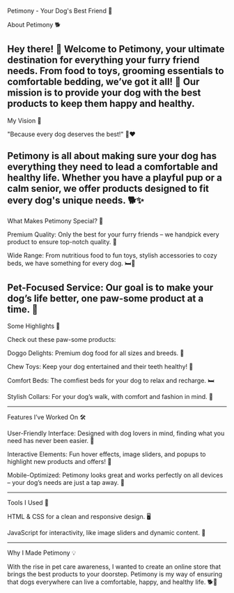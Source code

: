 
Petimony - Your Dog's Best Friend 🐾

About Petimony 🐕

Hey there! 👋 Welcome to Petimony, your ultimate destination for everything your furry friend needs. From food to toys, grooming essentials to comfortable bedding, we’ve got it all! 🐶 Our mission is to provide your dog with the best products to keep them happy and healthy.
---
My Vision 🎯

"Because every dog deserves the best!" 🐾❤

Petimony is all about making sure your dog has everything they need to lead a comfortable and healthy life. Whether you have a playful pup or a calm senior, we offer products designed to fit every dog's unique needs. 🐕✨
---
What Makes Petimony Special? 🌟

Premium Quality: Only the best for your furry friends – we handpick every product to ensure top-notch quality. 🏅

Wide Range: From nutritious food to fun toys, stylish accessories to cozy beds, we have something for every dog. 🛏🎾

Pet-Focused Service: Our goal is to make your dog’s life better, one paw-some product at a time. 🐾
---

Some Highlights 🎉

Check out these paw-some products:

Doggo Delights: Premium dog food for all sizes and breeds. 🍖

Chew Toys: Keep your dog entertained and their teeth healthy! 🦴

Comfort Beds: The comfiest beds for your dog to relax and recharge. 🛏

Stylish Collars: For your dog’s walk, with comfort and fashion in mind. 🐾

---

Features I’ve Worked On 🛠

User-Friendly Interface: Designed with dog lovers in mind, finding what you need has never been easier. 🧭

Interactive Elements: Fun hover effects, image sliders, and popups to highlight new products and offers! 🎉

Mobile-Optimized: Petimony looks great and works perfectly on all devices – your dog’s needs are just a tap away. 📱

---

Tools I Used 🧰

HTML & CSS for a clean and responsive design. 🖥

JavaScript for interactivity, like image sliders and dynamic content. 🚀

---

Why I Made Petimony 💡

With the rise in pet care awareness, I wanted to create an online store that brings the best products to your doorstep. Petimony is my way of ensuring that dogs everywhere can live a comfortable, happy, and healthy life. 🐕💚
